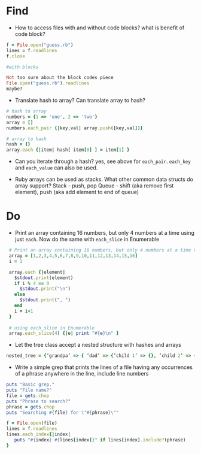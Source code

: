 # Find 

 - How to access files with and without code blocks? what is benefit of code block?
 ```ruby
f = File.open("guess.rb")
lines = f.readlines
f.close

#with blocks

Not too sure about the block codes piece
File.open("guess.rb").readlines
maybe?
```
- Translate hash to array? Can translate array to hash?
```ruby
# hash to array
numbers = {1 => 'one', 2 => 'two'}
array = []
numbers.each_pair {|key,val| array.push([key,val])}

# array to hash
hash = {}
array.each {|item| hash[ item[0] ] = item[1] }
```

- Can you iterate through a hash?
yes, see above for `each_pair`. `each_key` and `each_value` can also be used.

- Ruby arrays can be used as stacks. What other common data structs do array support?
Stack - push, pop
Queue - shift (aka remove first element), push (aka add element to end of queue)

# Do

 - Print an array containing 16 numbers, but only 4 numbers at a time using just `each`. Now do the same with `each_slice` in Enumerable
```ruby
 # Print an array containing 16 numbers, but only 4 numbers at a time using just `each`.                                 
 array = [1,2,3,4,5,6,7,8,9,10,11,12,13,14,15,16]                                                                        
 i = 1                                                                                                                   

 array.each {|element|                                                                                                   
   $stdout.print(element)                                                                                                
   if i % 4 == 0                                                                                                         
     $stdout.print("\n")                                                                                                 
   else                                                                                                                  
     $stdout.print(", ")                                                                                                 
   end                                                                                                                   
   i = i+1                                                                                                               
 }                                                                                                                       
                                                                                                                         
 # using each_slice in Enumerable                                                                             
 array.each_slice(4) {|e| print "#{e}\n" }
 ```

 - Let the tree class accept a nested structure with hashes and arrays

 ```ruby
 nested_tree = {’grandpa’ => { ’dad’ => {’child 1’ => {}, ’child 2’ => {} }, ’uncle’ => {’child 3’ => {}, ’child 4’ => {} } } }
 ```

 - Write a simple grep that prints the lines of a file having any occurrences of a phrase anywhere in the line, include line numbers
 ```ruby
puts "Basic grep."
puts "File name?"
file = gets.chop
puts "Phrase to search?"
phrase = gets.chop
puts "Searching #{file} for \"#{phrase}\""

f = File.open(file)
lines = f.readlines                                                                
lines.each_index{|index|                                  
    puts "#{index} #{lines[index]}" if lines[index].include?(phrase)
}
 ```
